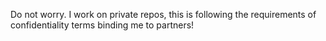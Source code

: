 Do not worry. I work on private repos, this is following the requirements of confidentiality terms binding me to partners!
